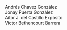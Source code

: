 Andrés Chavez González <br>
Jonay Puerta González <br>
Aitor J. del Castillo Expósito <br>
Victor Bethencourt Barrera